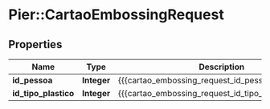 # Pier::CartaoEmbossingRequest

## Properties
Name | Type | Description | Notes
------------ | ------------- | ------------- | -------------
**id_pessoa** | **Integer** | {{{cartao_embossing_request_id_pessoa_value}}} | [optional] 
**id_tipo_plastico** | **Integer** | {{{cartao_embossing_request_id_tipo_plastico_value}}} | [optional] 



